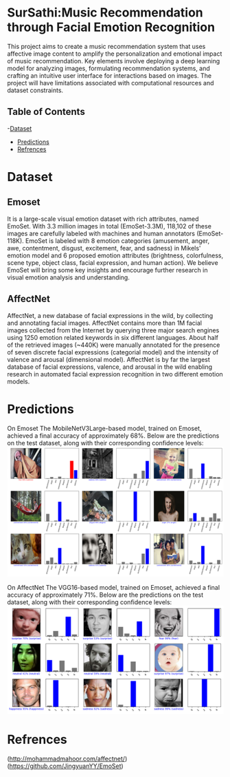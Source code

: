 # SurSathi:Music Recommendation through Facial Emotion Recognition

This project aims to  create a music recommendation system that uses affective image content to amplify the personalization and emotional impact of music recommendation. Key elements involve deploying a deep learning model for analyzing images, formulating recommendation systems, and crafting an intuitive user interface for interactions based on images. The project will have limitations associated with computational resources and dataset constraints.


## Table of Contents
-[Dataset](#dataset)
- [Predictions](#predictions)
- [Refrences](#refrences)
# Dataset
## Emoset
It is a large-scale visual emotion dataset with rich attributes, named EmoSet. With 3.3 million images in total (EmoSet-3.3M), 118,102 of these images are carefully labeled with machines and human annotators (EmoSet-118K). EmoSet is labeled with 8 emotion categories (amusement, anger, awe, contentment, disgust, excitement, fear, and sadness) in Mikels' emotion model and 6 proposed emotion attributes (brightness, colorfulness, scene type, object class, facial expression, and human action). We believe EmoSet will bring some key insights and encourage further research in visual emotion analysis and understanding.


## AffectNet
 AffectNet, a new database of facial expressions in the wild, by collecting and annotating facial images. AffectNet contains more than 1M facial images collected from the Internet by querying three major search engines using 1250 emotion related keywords in six different languages. About half of the retrieved images (~440K) were manually annotated for the presence of seven discrete facial expressions (categorial model) and the intensity of valence and arousal (dimensional model). AffectNet is by far the largest database of facial expressions, valence, and arousal in the wild enabling research in automated facial expression recognition in two different emotion models.

# Predictions 
On Emoset
The MobileNetV3Large-based model, trained on Emoset, achieved a final accuracy of approximately 68%. Below are the predictions on the test dataset, along with their corresponding confidence levels:
![Predictions](https://github.com/anmol-c03/Sursathi/blob/main/Images/Emoset/emoset_prediction.png)

On AffectNet
The VGG16-based model, trained on Emoset, achieved a final accuracy of approximately 71%. Below are the predictions on the test dataset, along with their corresponding confidence levels:
![Predictions](https://github.com/anmol-c03/Sursathi/blob/main/Images/Finalized_AffectNet/plot_probablity.png)

# Refrences
(http://mohammadmahoor.com/affectnet/)
(https://github.com/JingyuanYY/EmoSet)


